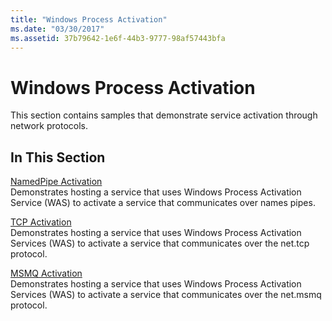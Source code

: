 ```yaml
---
title: "Windows Process Activation"
ms.date: "03/30/2017"
ms.assetid: 37b79642-1e6f-44b3-9777-98af57443bfa
---
```

# Windows Process Activation

This section contains samples that demonstrate service activation through network protocols.  
  
## In This Section  

 [NamedPipe Activation](namedpipe-activation.md)  
 Demonstrates hosting a service that uses Windows Process Activation Service (WAS) to activate a service that communicates over names pipes.  
  
 [TCP Activation](tcp-activation.md)  
 Demonstrates hosting a service that uses Windows Process Activation Services (WAS) to activate a service that communicates over the net.tcp protocol.

 [MSMQ Activation](msmq-activation.md)  
 Demonstrates hosting a service that uses Windows Process Activation Services (WAS) to activate a service that communicates over the net.msmq protocol.

